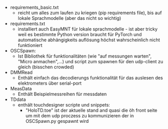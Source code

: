 * requirements_basic.txt 
  * reicht um alles zum laufen zu kriegen (pip requirements file), bis auf lokale Sprachmodelle (aber das nicht so wichtig)
* requirements.txt 
  * installiert auch EasyMNT für lokale sprachmodelle - ist aber tricky weil es bestimmte Python version braucht für PyTorch und automatische abhängigkeits auflösung höchst wahrscheinlich nicht funktioniert
* OSCSpawn:
  * Ist Bibliothek für funktionalitäten (wie "auf messungen warten", "Micro anmachen",...) und script zum spawnen für den udp-client zu gleich (bisschen crowded)
* DMMRead
  * Enthält einfach das decodierungs funktionalität für das auslesen des elektrometers über serial-port
* MeasData
  * Enthält Beispielmessreihen für messdaten
* TDdata
  * enthält touchdesigner scripte und snippets: 
    * "HoloTD.toe" ist der aktuelle stand and quasi die öh front seite um mit dem udp proczess zu kommunizieren der in OSCSpawn.py gespawnt wird